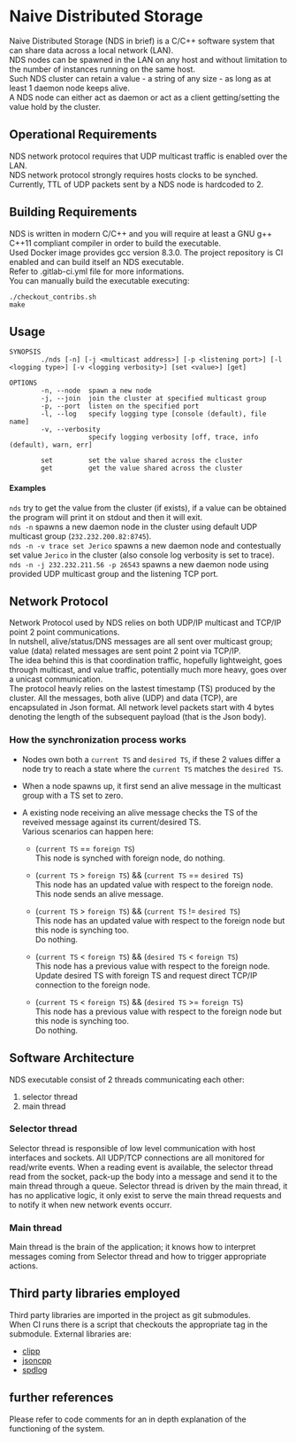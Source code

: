 # Naive Distributed Storage

Naive Distributed Storage (NDS in brief) is a C/C++ software system that can share data across a local network (LAN).  
NDS nodes can be spawned in the LAN on any host and without limitation to the number of instances running on the same host.  
Such NDS cluster can retain a value - a string of any size - as long as at least 1 daemon node keeps alive.  
A NDS node can either act as daemon or act as a client getting/setting the value hold by the cluster.

## Operational Requirements

NDS network protocol requires that UDP multicast traffic is enabled over the LAN.  
NDS network protocol strongly requires hosts clocks to be synched.  
Currently, TTL of UDP packets sent by a NDS node is hardcoded to 2. 

## Building Requirements

NDS is written in modern C/C++ and you will require at least a GNU g++ C++11 compliant compiler in order to build the executable.  
Used Docker image provides gcc version 8.3.0.
The project repository is CI enabled and can build itself an NDS executable.  
Refer to .gitlab-ci.yml file for more informations.  
You can manually build the executable executing:

```
./checkout_contribs.sh
make
```

## Usage

```
SYNOPSIS
        ./nds [-n] [-j <multicast address>] [-p <listening port>] [-l <logging type>] [-v <logging verbosity>] [set <value>] [get]

OPTIONS
        -n, --node  spawn a new node
        -j, --join  join the cluster at specified multicast group
        -p, --port  listen on the specified port
        -l, --log   specify logging type [console (default), file name]
        -v, --verbosity
                    specify logging verbosity [off, trace, info (default), warn, err]

        set         set the value shared across the cluster
        get         get the value shared across the cluster
```

#### Examples

`nds` try to get the value from the cluster (if exists), if a value can be obtained the program will print it on stdout and then it will exit.    
`nds -n` spawns a new daemon node in the cluster using default UDP multicast group (`232.232.200.82:8745`).  
`nds -n -v trace set Jerico` spawns a new daemon node and contestually set value `Jerico` in the cluster (also console log verbosity is set to trace).  
`nds -n -j 232.232.211.56 -p 26543` spawns a new daemon node using provided UDP multicast group and the listening TCP port.

## Network Protocol

Network Protocol used by NDS relies on both UDP/IP multicast and TCP/IP point 2 point communications.  
In nutshell, alive/status/DNS messages are all sent over multicast group; value (data) related messages are sent point 2 point via TCP/IP.  
The idea behind this is that coordination traffic, hopefully lightweight, goes through multicast, and value traffic, potentially much more heavy, goes over a unicast communication.  
The protocol heavly relies on the lastest timestamp (TS) produced by the cluster. 
All the messages, both alive (UDP) and data (TCP), are encapsulated in Json format.
All network level packets start with 4 bytes denoting the length of the subsequent payload (that is the Json body).

### How the synchronization process works

- Nodes own both a `current TS` and `desired TS`, if these 2 values differ a node try to reach a state where the `current TS` matches the `desired TS`.
- When a node spawns up, it first send an alive message in the multicast group with a TS set to zero.
- A existing node receiving an alive message checks the TS of the reveived message against its current/desired TS.  
Various scenarios can happen here:

    - (`current TS` == `foreign TS`)  
    This node is synched with foreign node, do nothing. 

    - (`current TS` > `foreign TS`) && (`current TS` == `desired TS`)  
    This node has an updated value with respect to the foreign node.  
    This node sends an alive message.

    - (`current TS` > `foreign TS`) && (`current TS` != `desired TS`)  
    This node has an updated value with respect to the foreign node but this node is synching too.  
    Do nothing.

    - (`current TS` < `foreign TS`) && (`desired TS` < `foreign TS`)  
    This node has a previous value with respect to the foreign node.  
    Update desired TS with foreign TS and request direct TCP/IP connection to the foreign node.

    - (`current TS` < `foreign TS`) && (`desired TS` >= `foreign TS`)  
    This node has a previous value with respect to the foreign node but this node is synching too.  
    Do nothing.

## Software Architecture

NDS executable consist of 2 threads communicating each other:
1. selector thread
2. main thread

### Selector thread

Selector thread is responsible of low level communication with host interfaces and sockets.
All UDP/TCP connections are all monitored for read/write events.
When a reading event is available, the selector thread read from the socket, pack-up the body into a message and send it to the main thread through a queue.
Selector thread is driven by the main thread, it has no applicative logic, it only exist to serve the main thread requests and to notify it when new network events occurr.

### Main thread

Main thread is the brain of the application; it knows how to interpret messages coming from Selector thread and how to trigger appropriate actions.

## Third party libraries employed

Third party libraries are imported in the project as git submodules.  
When CI runs there is a script that checkouts the appropriate tag in the submodule.
External libraries are:

- [clipp](https://github.com/muellan/clipp)
- [jsoncpp](https://github.com/open-source-parsers/jsoncpp)
- [spdlog](https://github.com/gabime/spdlog)

## further references

Please refer to code comments for an in depth explanation of the functioning of the system.

